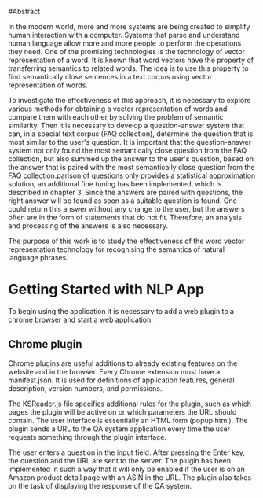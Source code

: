 #Abstract

In the modern world, more and more systems are being created to simplify human interaction with a computer. Systems that parse and understand human language allow more and more people to perform the operations they need. One of the promising technologies is the technology of vector representation of a word. It is known that word vectors have the property of transferring semantics to related words. The idea is to use this property to find semantically close sentences in a text corpus using vector representation of words.

To investigate the effectiveness of this approach, it is necessary to explore various methods for obtaining a vector representation of words and compare them with each other by solving the problem of semantic similarity. Then it is necessary to develop a question-answer system that can, in a special text corpus (FAQ collection), determine the question that is most similar to the user's question. It is important that the question-answer system not only found the most semantically close question from the FAQ collection, but also summed up the answer to the user's question, based on the answer that is paired with the most semantically close question from the FAQ collection.parison of questions only provides a statistical approximation solution, an additional fine tuning has been implemented, which is described in chapter 3.
Since the answers are paired with questions, the right answer will be found as soon as a suitable question is found. One could return this answer without any change to the user, but the answers often are in the form of statements that do not fit. Therefore, an analysis and processing of the answers is also necessary.

The purpose of this work is to study the effectiveness of the word vector representation technology for recognising the semantics of natural language phrases.

# Getting Started with NLP App

To begin using the application it is necessary to add a web plugin to a chrome browser and start a web application.

## Chrome plugin

Chrome plugins are useful additions to already existing features on the website and in the browser. Every Chrome extension must have a manifest.json. It is used for definitions of application features, general description, version numbers, and permissions.

The KSReader.js file specifies additional rules for the plugin, such as which pages the plugin will be active on or which parameters the URL should contain. The user interface is essentially an HTML form (popup.html). The plugin sends a URL to the QA system application every time the user requests something through the plugin interface.

The user enters a question in the input field. After pressing the Enter key, the question and the URL are sent to the server. The plugin has been implemented in such a way that it will only be enabled if the user is on an Amazon product detail page with an ASIN in the URL. The plugin also takes on the task of displaying the response of the QA system.